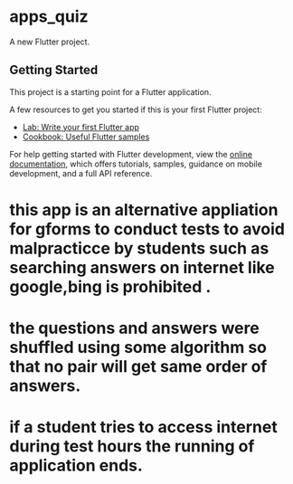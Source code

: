 # apps_quiz

A new Flutter project.

## Getting Started

This project is a starting point for a Flutter application.

A few resources to get you started if this is your first Flutter project:

- [Lab: Write your first Flutter app](https://docs.flutter.dev/get-started/codelab)
- [Cookbook: Useful Flutter samples](https://docs.flutter.dev/cookbook)

For help getting started with Flutter development, view the
[online documentation](https://docs.flutter.dev/), which offers tutorials,
samples, guidance on mobile development, and a full API reference.


# this app is an alternative appliation for gforms to conduct tests to avoid malpracticce by students such as searching answers on internet like google,bing is prohibited .
# the questions and answers were shuffled using some algorithm so that no pair will get same order of answers.
# if a student tries to access internet during test hours the running of application ends. 
